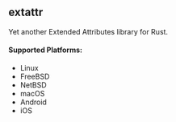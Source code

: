 ## extattr
Yet another Extended Attributes library for Rust.

#### Supported Platforms:
* Linux
* FreeBSD
* NetBSD
* macOS
* Android
* iOS
